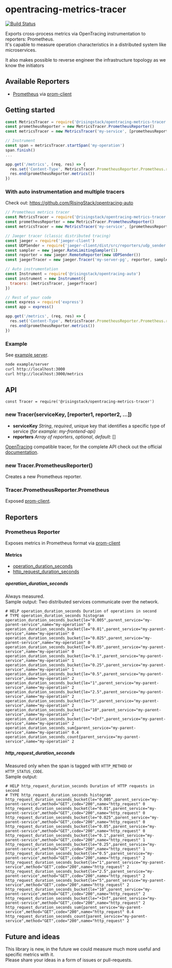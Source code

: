 # opentracing-metrics-tracer

[![Build Status](https://travis-ci.org/RisingStack/opentracing-metrics-tracer.svg?branch=master)](https://travis-ci.org/RisingStack/opentracing-metrics-tracer)  

Exports cross-process metrics via OpenTracing instrumentation to reporters: Prometheus.  
It's capable to measure operation characteristics in a distributed system like microservices.  

It also makes possible to reverse engineer the infrastructure topology as we know the initiators

## Available Reporters

- [Prometheus](https://prometheus.io/) via [prom-client](https://github.com/siimon/prom-client)

## Getting started

```js
const MetricsTracer = require('@risingstack/opentracing-metrics-tracer')
const prometheusReporter = new MetricsTracer.PrometheusReporter()
const metricsTracer = new MetricsTracer('my-service', [prometheusReporter])

// Instrument
const span = metricsTracer.startSpan('my-operation')
span.finish()
...

app.get('/metrics', (req, res) => {
  res.set('Content-Type', MetricsTracer.PrometheusReporter.Prometheus.register.contentType)
  res.end(prometheusReporter.metrics())
})
```

### With auto instrumentation and multiple tracers

Check out: https://github.com/RisingStack/opentracing-auto

```js
// Prometheus metrics tracer
const MetricsTracer = require('@risingstack/opentracing-metrics-tracer')
const prometheusReporter = new MetricsTracer.PrometheusReporter()
const metricsTracer = new MetricsTracer('my-service', [prometheusReporter])

// Jaeger tracer (classic distributed tracing)
const jaeger = require('jaeger-client')
const UDPSender = require('jaeger-client/dist/src/reporters/udp_sender').default
const sampler = new jaeger.RateLimitingSampler(1)
const reporter = new jaeger.RemoteReporter(new UDPSender())
const jaegerTracer = new jaeger.Tracer('my-server-pg', reporter, sampler)

// Auto instrumentation
const Instrument = require('@risingstack/opentracing-auto')
const instrument = new Instrument({
  tracers: [metricsTracer, jaegerTracer]
})

// Rest of your code
const express = require('express')
const app = express()

app.get('/metrics', (req, res) => {
  res.set('Content-Type', MetricsTracer.PrometheusReporter.Prometheus.register.contentType)
  res.end(prometheusReporter.metrics())
})
```

### Example

See [example server](/example/server.js).

```sh
node example/server
curl http://localhost:3000
curl http://localhost:3000/metrics
```

## API

`const Tracer = require('@risingstack/opentracing-metrics-tracer')`

### new Tracer(serviceKey, [reporter1, reporter2, ...])

- **serviceKey** *String*, *required*, unique key that identifies a specific type of service *(for example: my-frontend-api)*
- **reporters** *Array of reporters*, *optional*, *default:* []

[OpenTracing](https://github.com/opentracing/opentracing-javascript) compatible tracer, for the complete API check out the official [documentation](https://opentracing-javascript.surge.sh/).

### new Tracer.PrometheusReporter()

Creates a new Prometheus reporter.

### Tracer.PrometheusReporter.Prometheus

Exposed [prom-client](https://github.com/siimon/prom-client).

## Reporters

### Prometheus Reporter

Exposes metrics in Prometheus format via [prom-client](https://github.com/siimon/prom-client)

#### Metrics

- [operation_duration_seconds](#operation_duration_seconds)
- [http_request_duration_seconds](#http_request_duration_seconds)

##### operation_duration_seconds

Always measured.  
Sample output: Two distributed services communicate over the network.

```
# HELP operation_duration_seconds Duration of operations in second
# TYPE operation_duration_seconds histogram
operation_duration_seconds_bucket{le="0.005",parent_service="my-parent-service",name="my-operation" 0
operation_duration_seconds_bucket{le="0.01",parent_service="my-parent-service",name="my-operation" 0
operation_duration_seconds_bucket{le="0.025",parent_service="my-parent-service",name="my-operation" 0
operation_duration_seconds_bucket{le="0.05",parent_service="my-parent-service",name="my-operation" 0
operation_duration_seconds_bucket{le="0.1",parent_service="my-parent-service",name="my-operation" 1
operation_duration_seconds_bucket{le="0.25",parent_service="my-parent-service",name="my-operation" 1
operation_duration_seconds_bucket{le="0.5",parent_service="my-parent-service",name="my-operation" 2
operation_duration_seconds_bucket{le="1",parent_service="my-parent-service",name="my-operation" 2
operation_duration_seconds_bucket{le="2.5",parent_service="my-parent-service",name="my-operation" 2
operation_duration_seconds_bucket{le="5",parent_service="my-parent-service",name="my-operation" 2
operation_duration_seconds_bucket{le="10",parent_service="my-parent-service",name="my-operation" 2
operation_duration_seconds_bucket{le="+Inf",parent_service="my-parent-service",name="my-operation" 2
operation_duration_seconds_sum{parent_service="my-parent-service",name="my-operation" 0.4
operation_duration_seconds_count{parent_service="my-parent-service",name="my-operation" 2
```

##### http_request_duration_seconds

Measured only when the span is tagged with `HTTP_METHOD` or `HTTP_STATUS_CODE`.  
Sample output:
```
# HELP http_request_duration_seconds Duration of HTTP requests in second
# TYPE http_request_duration_seconds histogram
http_request_duration_seconds_bucket{le="0.005",parent_service="my-parent-service",method="GET",code="200",name="http_request" 0
http_request_duration_seconds_bucket{le="0.01",parent_service="my-parent-service",method="GET",code="200",name="http_request" 0
http_request_duration_seconds_bucket{le="0.025",parent_service="my-parent-service",method="GET",code="200",name="http_request" 0
http_request_duration_seconds_bucket{le="0.05",parent_service="my-parent-service",method="GET",code="200",name="http_request" 0
http_request_duration_seconds_bucket{le="0.1",parent_service="my-parent-service",method="GET",code="200",name="http_request" 1
http_request_duration_seconds_bucket{le="0.25",parent_service="my-parent-service",method="GET",code="200",name="http_request" 1
http_request_duration_seconds_bucket{le="0.5",parent_service="my-parent-service",method="GET",code="200",name="http_request" 2
http_request_duration_seconds_bucket{le="1",parent_service="my-parent-service",method="GET",code="200",name="http_request" 2
http_request_duration_seconds_bucket{le="2.5",parent_service="my-parent-service",method="GET",code="200",name="http_request" 2
http_request_duration_seconds_bucket{le="5",parent_service="my-parent-service",method="GET",code="200",name="http_request" 2
http_request_duration_seconds_bucket{le="10",parent_service="my-parent-service",method="GET",code="200",name="http_request" 2
http_request_duration_seconds_bucket{le="+Inf",parent_service="my-parent-service",method="GET",code="200",name="http_request" 2
http_request_duration_seconds_sum{parent_service="my-parent-service",method="GET",code="200",name="http_request" 0.4
http_request_duration_seconds_count{parent_service="my-parent-service",method="GET",code="200",name="http_request" 2
```

## Future and ideas

This library is new, in the future we could measure much more useful and specific metrics with it.  
Please share your ideas in a form of issues or pull-requests.
